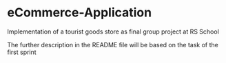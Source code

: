 # eCommerce-Application
Implementation of a tourist goods store as final group project at RS School

The further description in the README file will be based on the task of the first sprint